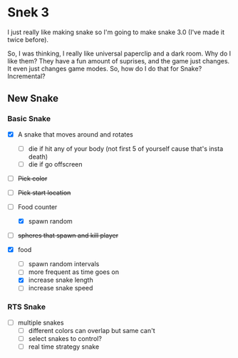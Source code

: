 # Snek 3
I just really like making snake so I'm going to make snake 3.0 (I've made it twice before).

So, I was thinking, I really like universal paperclip and a dark room.
Why do I like them? 
They have a fun amount of suprises, and the game just changes.
It even just changes game modes.
So, how do I do that for Snake? 
Incremental?

## New Snake

### Basic Snake
- [x] A snake that moves around and rotates
    - [ ] die if hit any of your body (not first 5 of yourself cause that's insta death)
    - [ ] die if go offscreen
- [ ] ~~Pick color~~
- [ ] ~~Pick start location~~
- [ ] Food counter
    - [x] spawn random

- [ ] ~~spheres that spawn and kill player~~

- [x] food
    - [ ] spawn random intervals
    - [ ] more frequent as time goes on
    - [x] increase snake length
    - [ ] increase snake speed

### RTS Snake
- [ ] multiple snakes
    - [ ] different colors can overlap but same can't
    - [ ] select snakes to control?
    - [ ] real time strategy snake